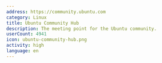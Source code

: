 ```yaml
---
address: https://community.ubuntu.com
category: Linux
title: Ubuntu Community Hub
description: The meeting point for the Ubuntu community.
userCount: 4941
icon: ubuntu-community-hub.png
activity: high
language: en
---
```

